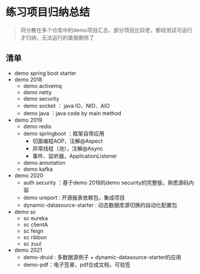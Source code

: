 # 练习项目归纳总结

> 将分散在多个仓库中的demo项目汇总，部分项目比较老，都经测试可运行才归纳，无法运行的直接删除了

## 清单
- demo spring boot starter
- demo 2018
    - demo activemq
    - demo netty
    - demo security
    - demo socket ： java IO、NIO、AIO
    - demo java ：java code by main method
- demo 2019
    - demo redis
    - demo springboot ：框架自带应用
       - 切面编程AOP，注解@Aspect
       - 异常线程（池），注解@Async
       - 事件、监听器，ApplicationListener
    - demo annotation
    - demo kafka
- demo 2020
    - auth security ：基于demo 2018的demo security的完整版，熟悉源码内容
    - demo ureport : 开源报表依赖包，集成项目
    - dynamic-datasource-starter :  动态数据库源切换的自动化配置包
- demo sc
    - sc eureka
    - sc clientA
    - sc feign
    - sc ribbon
    - sc zuul 
- demo 2021
    - demo-druid : 多数据源例子 + dynamic-datasource-starter的应用
    - demo-pdf：电子签章，pdf合成文档，可验签